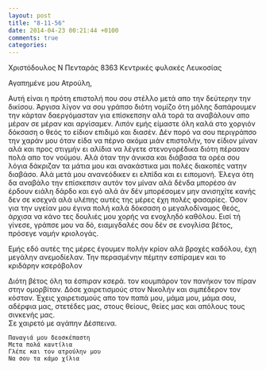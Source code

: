 ```yaml
---
layout: post
title: "8-11-56"
date: 2014-04-23 00:21:44 +0100
comments: true
categories: 
---
```


Χριστόδουλος Ν Πενταράς 8363 Κεντρικές φυλακές Λευκοσίας

Αγαπημένε μου Ατρούλη,

Αυτή είναι η πρότη επιστολή που σου στέλλο μετά απο την δεύτερην την δικίσου. Άργισα λίγον να σου γράπσο διότη νομίζο ότη μόλης δαπάρουμεν την κάρταν δαεργόμασταν για επίσκεπσην αλά τορά τα αναβάλουν απο μέραν σε μέραν και αργίσαμεν. Λιπόν εμής είμαστε όλη καλά στο χοργιόν δόκσαση ο θεός το είδιον επιδιμό και διασέν. Δέν πορό να σου περιγράπσο την χαράν μου όταν είδα να πέρνο ακόμα μιάν επιστολήν, τον είδιον μίναν αλά και προς στιγμήν ει αλίδια να λέγετε στενογορέδικα διότη πέρασαν πολά απο τον νούμου. Αλά όταν την άνικσα και διάβασα τα ορέα σου λόγια δάκριζαν τα μάτια μου και ανακάστικα μαι πολές διακοπές νατην διαβάσο. Αλά μετά μου ανανεόδικεν ει ελπίδα και ει ειπομονή. Έλεγα ότη δα αναβάλο την επίσκεπσιν αυτόν τον μίναν αλά δένδα μπορέσο άν έρδουν ειάλη δάρδο και εγό αλά άν δέν μπορέσομεν μην ανισηχίτε κανής δεν σε κσεχνά αλά υλέπης αυτές της μέρες έχη πολές φασαρίες. Όσον για την υγείαν μου έγινα πολή καλά δόκσαση ο μεγαλοδίναμος θεός, άρχισα να κάνο τες δουλιές μου χορής να ενοχληδό καθόλου. Εισί τή γίνεσε, γράπσε μου να δό, ειαμιγδαλές σου δέν σε ενογλίσα βέτος, πρόσεγε ναμήν κριολογάς.

Εμής εδό αυτές της μέρες έγουμεν πολήν κρίον αλά βροχές καδόλου, έχη μεγάλην ανεμοδίελαν. Την περασμένην πέμτην εσπίραμεν και το κριδάρην κσερόβολον

Διότη βέτος όλη τα έσπιραν κσερά. τον κουμπάρον τον πανήκον τον πίραν στην ομορβίταν. Δόσε χαιρετισμούς στον Νικολήν και σιμπέδερον τον κόσταν. Έχεις χαιρετισμούς απο τον παπά μου, μάμα μου, μάμα σου, αδέρφια μας, στετέδες μας, στους θείους, θείες μας και απόλους τους σινκενής μας.<br/>
Σε χαιρετό με αγάπην Δέσπεινα.

    Παναγιά μου δεοσκέπαστη
    Μετα πολά καντίλια
    Γλέπε και τον ατρούλην μου
    Να σου τα κάμο χίλια
